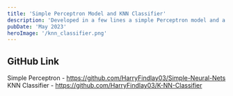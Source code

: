 ```yaml
---
title: 'Simple Perceptron Model and KNN Classifier'
description: 'Developed in a few lines a simple Perceptron model and a KNN classifier'
pubDate: 'May 2023'
heroImage: '/knn_classifier.png'
---
```


## GitHub Link
Simple Perceptron - https://github.com/HarryFindlay03/Simple-Neural-Nets
KNN Classifier - https://github.com/HarryFindlay03/K-NN-Classifier